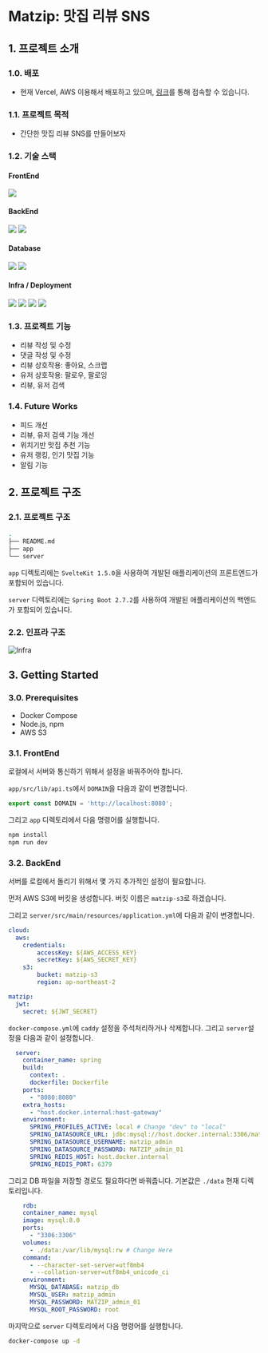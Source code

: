 # Matzip: 맛집 리뷰 SNS

## 1. 프로젝트 소개

### 1.0. 배포

- 현재 Vercel, AWS 이용해서 배포하고 있으며, [링크](https://matzip.vercel.app/)를 통해 접속할 수 있습니다.

### 1.1. 프로젝트 목적

- 간단한 맛집 리뷰 SNS를 만들어보자

### 1.2. 기술 스택

#### FrontEnd

<img src="https://img.shields.io/badge/Svelte%20Kit%201%2E5%2E0-FF3E00? style=for-the-badge&logo=Svelte&logoColor=white">

#### BackEnd

<img src="https://img.shields.io/badge/Spring%20Boot%202%2E7%2E2-6DB33F? style=for-the-badge&logo=Spring%20Boot&logoColor=white">

<img src="https://img.shields.io/badge/Hibernate%205%2E6%2E10%20Final-59666C? style=for-the-badge&logo=Hibernate&logoColor=white">

#### Database

<img src="https://img.shields.io/badge/MySQL%208%2E0-4479A1?%style=for-the-badge&logo=MySQL&logoColor=white">

<img src="https://img.shields.io/badge/Redis%207%2E0-DC382D?%style=for-the-badge&logo=Redis&logoColor=white">

#### Infra / Deployment

<img src="https://img.shields.io/badge/EC2-FF9900?%style=for-the-badge&logo=Amazon%20EC2&logoColor=white">

<img src="https://img.shields.io/badge/Docker%E2%80%93Compose-2496ED?%style=for-the-badge&logo=Docker&logoColor=white">

<img src="https://img.shields.io/badge/Vercel-000000?%style=for-the-badge&logo=Vercel&logoColor=white">

<img src="https://img.shields.io/badge/S3-569A31?%style=for-the-badge&logo=Amazon%20S3&logoColor=white">

### 1.3. 프로젝트 기능

- 리뷰 작성 및 수정
- 댓글 작성 및 수정
- 리뷰 상호작용: 좋아요, 스크랩
- 유저 상호작용: 팔로우, 팔로잉
- 리뷰, 유저 검색

### 1.4. Future Works

- 피드 개선
- 리뷰, 유저 검색 기능 개선
- 위치기반 맛집 추천 기능
- 유저 랭킹, 인기 맛집 기능
- 알림 기능

## 2. 프로젝트 구조

### 2.1. 프로젝트 구조

```bash
.
├── README.md
├── app
└── server
```

`app` 디렉토리에는 `SvelteKit 1.5.0`을 사용하여 개발된 애플리케이션의 프론트엔드가 포함되어 있습니다.

`server` 디렉토리에는 `Spring Boot 2.7.2`를 사용하여 개발된 애플리케이션의 백엔드가 포함되어 있습니다. 

### 2.2. 인프라 구조

![Infra](https://user-images.githubusercontent.com/41163414/227232489-f7f462a3-0a8c-4545-911c-3e3c2910a727.png)

## 3. Getting Started

### 3.0. Prerequisites

- Docker Compose
- Node.js, npm
- AWS S3

### 3.1. FrontEnd

로컬에서 서버와 통신하기 위해서 설정을 바꿔주어야 합니다.

`app/src/lib/api.ts`에서 `DOMAIN`을 다음과 같이 변경합니다.

```ts
export const DOMAIN = 'http://localhost:8080';
```

그리고 `app` 디렉토리에서 다음 명령어를 실행합니다.

```bash
npm install
npm run dev
```

### 3.2. BackEnd

서버를 로컬에서 돌리기 위해서 몇 가지 추가적인 설정이 필요합니다.

먼저 AWS S3에 버킷을 생성합니다. 버킷 이름은 `matzip-s3`로 하겠습니다.

그리고 `server/src/main/resources/application.yml`에 다음과 같이 변경합니다.

```yaml
cloud:
  aws:
    credentials:
        accessKey: ${AWS_ACCESS_KEY}
        secretKey: ${AWS_SECRET_KEY}
    s3:
        bucket: matzip-s3
        region: ap-northeast-2

matzip:
  jwt:
    secret: ${JWT_SECRET}
```

`docker-compose.yml`에 `caddy` 설정을 주석처리하거나 삭제합니다.
그리고 `server`설정을 다음과 같이 설정합니다.

```yaml
  server:
    container_name: spring
    build:
      context: .
      dockerfile: Dockerfile
    ports:
      - "8080:8080"
    extra_hosts:
      - "host.docker.internal:host-gateway"
    environment:
      SPRING_PROFILES_ACTIVE: local # Change "dev" to "local"
      SPRING_DATASOURCE_URL: jdbc:mysql://host.docker.internal:3306/matzip_db
      SPRING_DATASOURCE_USERNAME: matzip_admin
      SPRING_DATASOURCE_PASSWORD: MATZIP_admin_01
      SPRING_REDIS_HOST: host.docker.internal
      SPRING_REDIS_PORT: 6379
```

그리고 DB 파일을 저장할 경로도 필요하다면 바꿔줍니다.
기본값은 `./data` 현재 디렉토리입니다.

```yaml
    rdb:
    container_name: mysql
    image: mysql:8.0
    ports:
      - "3306:3306"
    volumes:
      - ./data:/var/lib/mysql:rw # Change Here
    command:
      - --character-set-server=utf8mb4
      - --collation-server=utf8mb4_unicode_ci
    environment:
      MYSQL_DATABASE: matzip_db
      MYSQL_USER: matzip_admin
      MYSQL_PASSWORD: MATZIP_admin_01
      MYSQL_ROOT_PASSWORD: root
```

마지막으로 `server` 디렉토리에서 다음 명령어를 실행합니다.

```bash
docker-compose up -d
```
